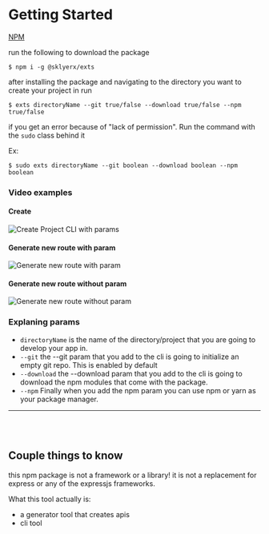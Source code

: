# Getting Started

[NPM](https://npmjs.org/@sklyerx/exts)

run the following to download the package

```
$ npm i -g @sklyerx/exts
```

after installing the package and navigating to the directory you want to create your project in run

```
$ exts directoryName --git true/false --download true/false --npm true/false
```

if you get an error because of "lack of permission". Run the command with the `sudo` class behind it

Ex:

```
$ sudo exts directoryName --git boolean --download boolean --npm boolean
```

### Video examples

#### Create

![Create Project CLI with params](https://cdn.discordapp.com/attachments/1082466285348212836/1084671354344833024/Full_CLI.gif)

#### Generate new route with param

![Generate new route with param](https://cdn.discordapp.com/attachments/1082466285348212836/1084671353812176946/Full_CLI_Generate.gif)

#### Generate new route without param

![Generate new route without param](https://cdn.discordapp.com/attachments/1082466285348212836/1084671353224953896/CLI_Generate.gif)

### Explaning params

- `directoryName` is the name of the directory/project that you are going to develop your app in.
- `--git` the --git param that you add to the cli is going to initialize an empty git repo. This is enabled by default
- `--download` the --download param that you add to the cli is going to download the npm modules that come with the package.
- `--npm` Finally when you add the npm param you can use npm or yarn as your package manager.

---

<br>
<br>

## Couple things to know

this npm package is not a framework or a library! it is not a replacement for express or any of the expressjs frameworks.

What this tool actually is:

- a generator tool that creates apis
- cli tool

